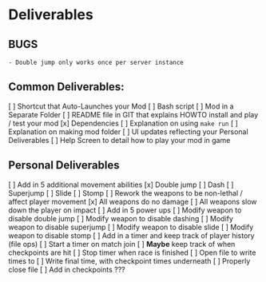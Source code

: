 # Deliverables

## BUGS
    - Double jump only works once per server instance 

## Common Deliverables:
[ ] Shortcut that Auto-Launches your Mod
    [ ] Bash script
[ ] Mod in a Separate Folder
[ ] README file in GIT that explains HOWTO install and play / test your mod
    [x] Dependencies
    [ ] Explanation on using `make run`
    [ ] Explanation on making mod folder
[ ] UI updates reflecting your Personal Deliverables
[ ] Help Screen to detail how to play your mod in game

## Personal Deliverables
[ ] Add in 5 additional movement abilities
    [x] Double jump
    [ ] Dash
    [ ] Superjump
    [ ] Slide
    [ ] Stomp
[ ] Rework the weapons to be non-lethal / affect player movement
    [x] All weapons do no damage
    [ ] All weapons slow down the player on impact
[ ] Add in 5 power ups
    [ ] Modify weapon to disable double jump
    [ ] Modify weapon to disable dashing
    [ ] Modify weapon to disable superjump
    [ ] Modify weapon to disable slide
    [ ] Modify weapon to disable stomp
[ ] Add in a timer and keep track of player history (file ops)
    [ ] Start a timer on match join
    [ ] **Maybe** keep track of when checkpoints are hit
    [ ] Stop timer when race is finished 
    [ ] Open file to write times to
    [ ] Write final time, with checkpoint times underneath
    [ ] Properly close file
[ ] Add in checkpoints
    ???

